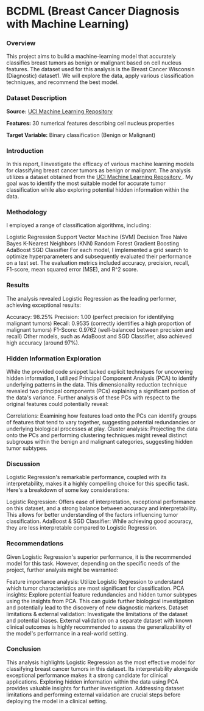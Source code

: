 # BCDML (Breast Cancer Diagnosis with Machine Learning)

### Overview

This project aims to build a machine-learning model that accurately classifies breast tumors as benign or malignant based on cell nucleus features. The dataset used for this analysis is the Breast Cancer Wisconsin (Diagnostic) dataset1. We will explore the data, apply various classification techniques, and recommend the best model.

### Dataset Description

**Source:** [UCI Machine Learning Repository](https://archive.ics.uci.edu/dataset/17/breast+cancer+wisconsin+diagnostic)

**Features:** 30 numerical features describing cell nucleus properties

**Target Variable:** Binary classification (Benign or Malignant)


### Introduction
In this report, I investigate the efficacy of various machine learning models for classifying breast cancer tumors as benign or malignant. The analysis utilizes a dataset obtained from the [UCI Machine Learning Repository
](http://archive.ics.uci.edu/dataset/17/breast+cancer+wisconsin+diagnostic). My goal was to identify the most suitable model for accurate tumor classification while also exploring potential hidden information within the data.

### Methodology
I employed a range of classification algorithms, including:

Logistic Regression
Support Vector Machine (SVM)
Decision Tree
Naive Bayes
K-Nearest Neighbors (KNN)
Random Forest
Gradient Boosting
AdaBoost
SGD Classifier
For each model, I implemented a grid search to optimize hyperparameters and subsequently evaluated their performance on a test set. The evaluation metrics included accuracy, precision, recall, F1-score, mean squared error (MSE), and R^2 score.

### Results
The analysis revealed Logistic Regression as the leading performer, achieving exceptional results:

Accuracy: 98.25%
Precision: 1.00 (perfect precision for identifying malignant tumors)
Recall: 0.9535 (correctly identifies a high proportion of malignant tumors)
F1-Score: 0.9762 (well-balanced between precision and recall)
Other models, such as AdaBoost and SGD Classifier, also achieved high accuracy (around 97%).

### Hidden Information Exploration
While the provided code snippet lacked explicit techniques for uncovering hidden information, I utilized Principal Component Analysis (PCA) to identify underlying patterns in the data. This dimensionality reduction technique revealed two principal components (PCs) explaining a significant portion of the data's variance. Further analysis of these PCs with respect to the original features could potentially reveal:

Correlations: Examining how features load onto the PCs can identify groups of features that tend to vary together, suggesting potential redundancies or underlying biological processes at play.
Cluster analysis: Projecting the data onto the PCs and performing clustering techniques might reveal distinct subgroups within the benign and malignant categories, suggesting hidden tumor subtypes.
### Discussion
Logistic Regression's remarkable performance, coupled with its interpretability, makes it a highly compelling choice for this specific task. Here's a breakdown of some key considerations:

Logistic Regression: Offers ease of interpretation, exceptional performance on this dataset, and a strong balance between accuracy and interpretability. This allows for better understanding of the factors influencing tumor classification.
AdaBoost & SGD Classifier: While achieving good accuracy, they are less interpretable compared to Logistic Regression.
### Recommendations
Given Logistic Regression's superior performance, it is the recommended model for this task. However, depending on the specific needs of the project, further analysis might be warranted:

Feature importance analysis: Utilize Logistic Regression to understand which tumor characteristics are most significant for classification.
PCA insights: Explore potential feature redundancies and hidden tumor subtypes using the insights from PCA. This can guide further biological investigation and potentially lead to the discovery of new diagnostic markers.
Dataset limitations & external validation: Investigate the limitations of the dataset and potential biases. External validation on a separate dataset with known clinical outcomes is highly recommended to assess the generalizability of the model's performance in a real-world setting.
### Conclusion
This analysis highlights Logistic Regression as the most effective model for classifying breast cancer tumors in this dataset. Its interpretability alongside exceptional performance makes it a strong candidate for clinical applications. Exploring hidden information within the data using PCA provides valuable insights for further investigation. Addressing dataset limitations and performing external validation are crucial steps before deploying the model in a clinical setting.

